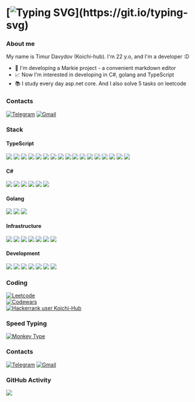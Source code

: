 # [![Typing SVG](https://readme-typing-svg.demolab.com/?color=%ffffff&lines=Hello+there!)](https://git.io/typing-svg)

### About me

My name is Timur Davydov (Koichi-hub). I'm 22 y.o, and I'm a developer :D

- 🌱 I'm developing a Markie project - a convenient markdown editor
- 📈 Now I'm interested in developing in C#, golang and TypeScript
- 📚 I study every day asp.net core. And I also solve 5 tasks on leetcode

### Contacts

[![Telegram](https://img.shields.io/badge/Telegram-26A5E4.svg?style=for-the-badge&logo=Telegram&logoColor=white)](https://t.me/Koichi_hub)
[![Gmail](https://img.shields.io/badge/Gmail-EA4335.svg?style=for-the-badge&logo=Gmail&logoColor=white)](mailto:gogotimur2020@gmail.com)

### Stack

#### TypeScript
![](https://img.shields.io/badge/TypeScript-3178C6.svg?style=for-the-badge&logo=TypeScript&logoColor=white)
![](https://img.shields.io/badge/React-61DAFB.svg?style=for-the-badge&logo=React&logoColor=black)
![](https://img.shields.io/badge/Redux-764ABC.svg?style=for-the-badge&logo=Redux&logoColor=white)
![](https://img.shields.io/badge/ReduxSaga-999999.svg?style=for-the-badge&logo=Redux-Saga&logoColor=white)
![](https://img.shields.io/badge/Angular-DD0031.svg?style=for-the-badge&logo=Angular&logoColor=white)
![](https://img.shields.io/badge/Angular%20Universal-00ACC1.svg?style=for-the-badge&logo=Angular-Universal&logoColor=white)
![](https://img.shields.io/badge/NgRx-BA2BD2.svg?style=for-the-badge&logo=NgRx&logoColor=white)
![](https://img.shields.io/badge/Axios-5A29E4.svg?style=for-the-badge&logo=Axios&logoColor=white)
![](https://img.shields.io/badge/MUI-007FFF.svg?style=for-the-badge&logo=MUI&logoColor=white)
![](https://img.shields.io/badge/Vite-646CFF.svg?style=for-the-badge&logo=Vite&logoColor=white)
![](https://img.shields.io/badge/NestJS-E0234E.svg?style=for-the-badge&logo=NestJS&logoColor=white)
![](https://img.shields.io/badge/-TypeORM-2c3e50?style=for-the-badge&logo=typeorm&logoColor=ecf0f1)
![](https://img.shields.io/badge/Prisma-2D3748.svg?style=for-the-badge&logo=Prisma&logoColor=white)
![](https://img.shields.io/badge/Node.js-339933.svg?style=for-the-badge&logo=nodedotjs&logoColor=white)
![](https://img.shields.io/badge/tsnode-3178C6.svg?style=for-the-badge&logo=ts-node&logoColor=white)
![](https://img.shields.io/badge/Nodemon-76D04B.svg?style=for-the-badge&logo=Nodemon&logoColor=white)
![](https://img.shields.io/badge/Webpack-8DD6F9.svg?style=for-the-badge&logo=Webpack&logoColor=black)

#### C#
![](https://img.shields.io/badge/-CSharp-ffffff?style=for-the-badge&logo=csharp&logoColor=af33ff)
![](https://img.shields.io/badge/-.Net_Core-2c3e50?style=for-the-badge&logo=dotnet&logoColor=af33ff)
![](https://img.shields.io/badge/-ASP.NET_Core-2c3e50?style=for-the-badge&logoColor=af33ff)
![](https://img.shields.io/badge/-EF_Core-2c3e50?style=for-the-badge&logoColor=af33ff)
![](https://img.shields.io/badge/-Automapper-2c3e50?style=for-the-badge&logoColor=af33ff)
![](https://img.shields.io/badge/-TypeGen-2c3e50?style=for-the-badge&logoColor=af33ff)

#### Golang
![](https://img.shields.io/badge/-Go-ffffff?style=for-the-badge&logo=go&logoColor=29beb0)
![](https://img.shields.io/badge/-Gin-2c3e50?style=for-the-badge&logo=gin&logoColor=ecf0f1)
![](https://img.shields.io/badge/-Gorm-2c3e50?style=for-the-badge&logo=gorm&logoColor=ecf0f1)

#### Infrastructure
![](https://img.shields.io/badge/Linux-FCC624.svg?style=for-the-badge&logo=Linux&logoColor=black)
![](https://img.shields.io/badge/Docker-2496ED.svg?style=for-the-badge&logo=Docker&logoColor=white)
![](https://img.shields.io/badge/-Docker_Compose-2c3e50?style=for-the-badge&logo=docker&logoColor=ecf0f1)
![](https://img.shields.io/badge/PostgreSQL-4169E1.svg?style=for-the-badge&logo=PostgreSQL&logoColor=white)
![](https://img.shields.io/badge/MySQL-4479A1.svg?style=for-the-badge&logo=MySQL&logoColor=white)
![](https://img.shields.io/badge/Elastic%20Stack-005571.svg?style=for-the-badge&logo=Elastic-Stack&logoColor=white)
![](https://img.shields.io/badge/RabbitMQ-FF6600.svg?style=for-the-badge&logo=RabbitMQ&logoColor=white)

#### Development
![](https://img.shields.io/badge/Git-F05032.svg?style=for-the-badge&logo=Git&logoColor=white)
![](https://img.shields.io/badge/Swagger-85EA2D.svg?style=for-the-badge&logo=Swagger&logoColor=black)
![](https://img.shields.io/badge/-OAuth2-2c3e50?style=for-the-badge&logoColor=ecf0f1)
![](https://img.shields.io/badge/-SEO-2c3e50?style=for-the-badge&logoColor=ecf0f1)
![](https://img.shields.io/badge/-OOP-2c3e50?style=for-the-badge&logoColor=ecf0f1)
![](https://img.shields.io/badge/-SOLID-2c3e50?style=for-the-badge&logoColor=ecf0f1)
![](https://img.shields.io/badge/-Clean_Architecture-2c3e50?style=for-the-badge&logoColor=ecf0f1)

### Coding

[![Leetcode](https://leetcard.jacoblin.cool/Koichi-hub?ext=heatmap&theme=nord)](https://leetcode.com/Koichi-Hub/) \
[![Codewars](https://github.r2v.ch/codewars?user=KoichiHub&stroke=%23BB432C)](https://www.codewars.com/users/KoichiHub) \
[![Hackerrank user Koichi-Hub](https://img.shields.io/badge/HackerRank-00EA64.svg?style=for-the-badge&logo=HackerRank&logoColor=white)](https://www.hackerrank.com/profile/gogotimur2020)

### Speed Typing

[![Monkey Type](https://img.shields.io/badge/Monkeytype-E2B714.svg?style=for-the-badge&logo=Monkeytype&logoColor=black)](https://monkeytype.com/profile/Koichi-hub)

### Contacts

[![Telegram](https://img.shields.io/badge/Telegram-26A5E4.svg?style=for-the-badge&logo=Telegram&logoColor=white)](https://t.me/Koichi_hub)
[![Gmail](https://img.shields.io/badge/Gmail-EA4335.svg?style=for-the-badge&logo=Gmail&logoColor=white)](mailto:gogotimur2020@gmail.com)

<!-- [![my_page](https://img.shields.io/badge/-my_page-2c3e50?style=for-the-badge&logo=react&logoColor=ecf0f1)](https://koichi-hub.github.io/Business_card) -->

### GitHub Activity

![](https://github-profile-summary-cards.vercel.app/api/cards/profile-details?username=Koichi-hub&theme=dracula)
<!-- ![](https://github-profile-summary-cards.vercel.app/api/cards/repos-per-language?username=Koichi-hub&theme=dracula) -->
<!-- ![](https://github-profile-summary-cards.vercel.app/api/cards/most-commit-language?username=Koichi-hub&theme=dracula) -->
<!-- ![](https://github-profile-summary-cards.vercel.app/api/cards/stats?username=Koichi-hub&theme=dracula) -->
<!-- ![](https://github-profile-summary-cards.vercel.app/api/cards/productive-time?username=Koichi-hub&theme=dracula) -->
